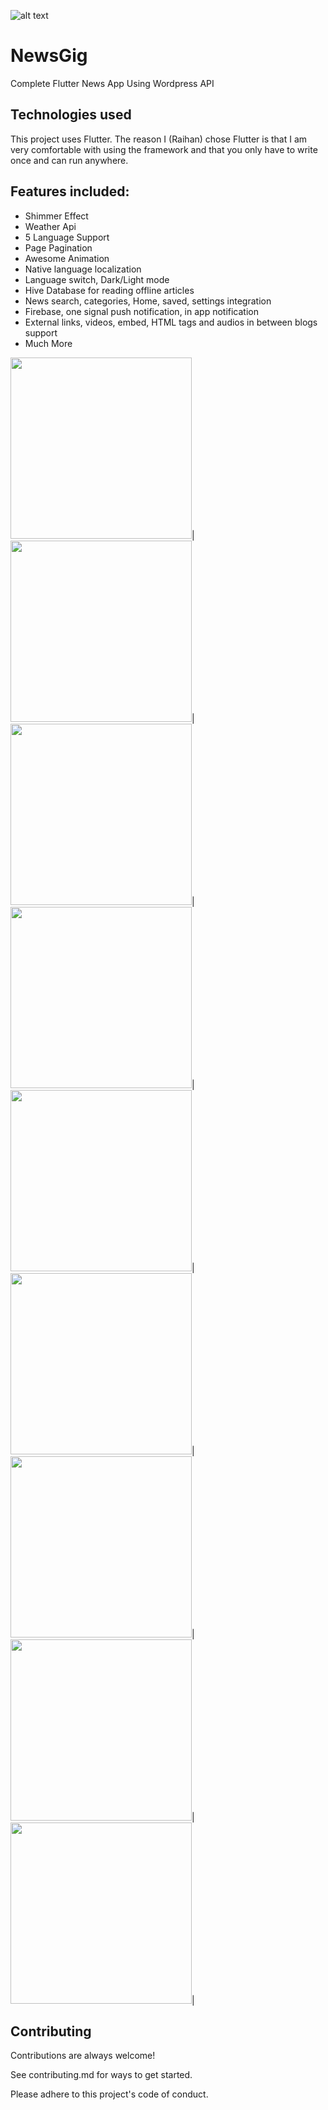 
![alt text](https://raw.githubusercontent.com/ihraihan/Complete-Flutter-News-App/master/android/app/src/main/res/mipmap-xxxhdpi/ic_launcher.png?raw=true)
# NewsGig

Complete Flutter News App Using Wordpress API

## Technologies used

This project uses Flutter. The reason I (Raihan) chose Flutter is that I am very comfortable with using the framework and that you only have to write once and can run anywhere.

## Features included:
* Shimmer Effect
* Weather Api
* 5 Language Support
* Page Pagination
* Awesome Animation
* Native language localization
* Language switch, Dark/Light mode
* Hive Database for reading offline articles
* News search, categories, Home, saved, settings integration
* Firebase, one signal push notification, in app notification
* External links, videos, embed, HTML tags and audios in between blogs support
* Much More

<img src="https://github.com/ihraihan/Complete-Flutter-News-App/blob/master/screenshots/1%20(1).jpg" width="290">|&nbsp;
<img src="https://github.com/ihraihan/Complete-Flutter-News-App/blob/master/screenshots/1%20(3).jpg" width="290">|&nbsp;
<img src="https://github.com/ihraihan/Complete-Flutter-News-App/blob/master/screenshots/1%20(7).jpg" width="290">|&nbsp;&nbsp;
<img src="https://github.com/ihraihan/Complete-Flutter-News-App/blob/master/screenshots/1%20(9).jpg" width="290">|&nbsp;
<img src="https://github.com/ihraihan/Complete-Flutter-News-App/blob/master/screenshots/1%20(6).jpg" width="290">|&nbsp;
<img src="https://github.com/ihraihan/Complete-Flutter-News-App/blob/master/screenshots/1%20(10).jpg" width="290">|&nbsp;
<img src="https://github.com/ihraihan/Complete-Flutter-News-App/blob/master/screenshots/1%20(2).jpg" width="290">|&nbsp;
<img src="https://github.com/ihraihan/Complete-Flutter-News-App/blob/master/screenshots/1%20(4).jpg" width="290">|&nbsp;
<img src="https://github.com/ihraihan/Complete-Flutter-News-App/blob/master/screenshots/1%20(5).jpg" width="290">|


## Contributing
Contributions are always welcome!

See contributing.md for ways to get started.

Please adhere to this project's code of conduct.
